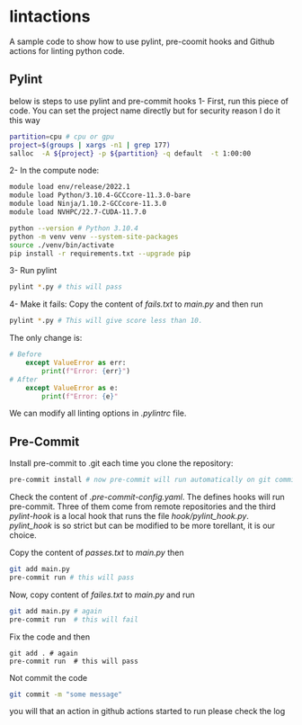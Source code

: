 # lintactions
A sample code to show how to use pylint, pre-coomit hooks and Github actions for linting python code.

## Pylint
below is steps to use pylint and pre-commit hooks
1- First, run this piece of code. You can set the project name directly but for security reason I do it this way

```bash
partition=cpu # cpu or gpu
project=$(groups | xargs -n1 | grep 177)
salloc  -A ${project} -p ${partition} -q default  -t 1:00:00
```

2- In the compute node:
```bash
module load env/release/2022.1
module load Python/3.10.4-GCCcore-11.3.0-bare
module load Ninja/1.10.2-GCCcore-11.3.0
module load NVHPC/22.7-CUDA-11.7.0

python --version # Python 3.10.4
python -m venv venv --system-site-packages
source ./venv/bin/activate
pip install -r requirements.txt --upgrade pip
```
3- Run pylint
```bash
pylint *.py # this will pass
```
4- Make it fails: Copy the content of *fails.txt* to *main.py* and then run
```bash
pylint *.py # This will give score less than 10.
```
The only change is:
```python
# Before
    except ValueError as err:
        print(f"Error: {err}")
# After
    except ValueError as e:
        print(f"Error: {e}"
```
We can modify all linting options in *.pylintrc* file.


## Pre-Commit
Install pre-commit to .git each time you clone the repository:
```bash
pre-commit install # now pre-commit will run automatically on git commit!
```
Check the content of *.pre-commit-config.yaml*. The defines hooks will run pre-commit.
Three of them come from remote repositories and the third *pylint-hook* is a local hook that runs the file *hook/pylint_hook.py*.
*pylint_hook* is so strict but can be modified to be more torellant, it is our choice.

Copy the content of *passes.txt* to *main.py* then
```bash
git add main.py
pre-commit run # this will pass
```

Now, copy content of *failes.txt* to *main.py* and run
```bash
git add main.py # again
pre-commit run  # this will fail
```

Fix the code and then
```bash.
git add . # again
pre-commit run  # this will pass
```

Not commit the code
```bash
git commit -m "some message"
```
you will that an action in github actions started to run please check the log
